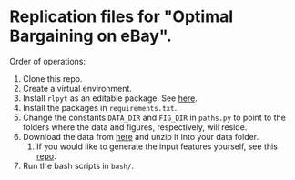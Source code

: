 # Replication files for "Optimal Bargaining on eBay".

Order of operations:
1. Clone this repo.
2. Create a virtual environment.
3. Install <code>rlpyt</code> as an editable package. See [here](https://github.com/astooke/rlpyt).
4. Install the packages in <code>requirements.txt</code>.
5. Change the constants <code>DATA_DIR</code> and <code>FIG_DIR</code> in <code>paths.py</code> to point to the folders where the data and figures, respectively, will reside.
6. Download the data from [here](https://www.dropbox.com/s/bntba3fd0miissy/eBay.7z?dl=0) and unzip it into your data folder.
   1. If you would like to generate the input features yourself, see this [repo](https://github.com/etangreen/eBay-processing).
7. Run the bash scripts in <code>bash/</code>.
